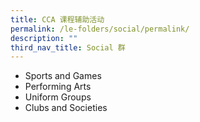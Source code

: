 ```yaml
---
title: CCA 课程辅助活动
permalink: /le-folders/social/permalink/
description: ""
third_nav_title: Social 群
---
```

* Sports and Games
* Performing Arts
* Uniform Groups
* Clubs and Societies